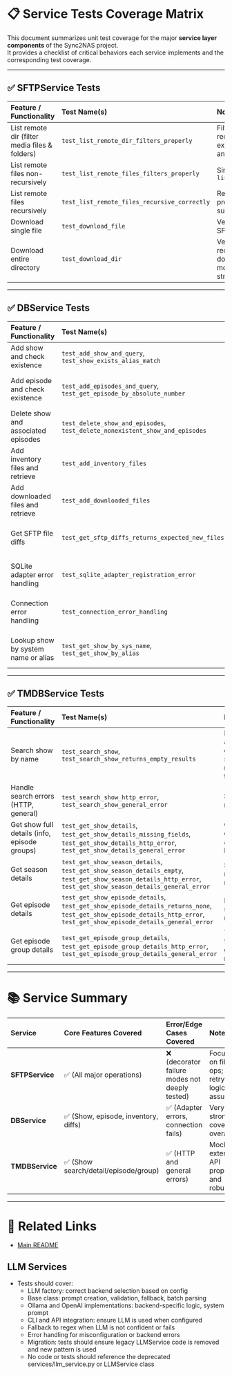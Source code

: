 # 📋 Service Tests Coverage Matrix

This document summarizes unit test coverage for the major **service layer components** of the Sync2NAS project.  
It provides a checklist of critical behaviors each service implements and the corresponding test coverage.

---

## ✅ SFTPService Tests

| Feature / Functionality                         | Test Name(s)                                 | Notes                                               |
|:-------------------------------------------------|:---------------------------------------------|:----------------------------------------------------|
| List remote dir (filter media files & folders)   | `test_list_remote_dir_filters_properly`      | Filters out recent files, excluded types and names  |
| List remote files non-recursively                | `test_list_remote_files_filters_properly`    | Similar logic as `list_remote_dir`                  |
| List remote files recursively                    | `test_list_remote_files_recursive_correctly`| Recurses properly into subdirectories              |
| Download single file                             | `test_download_file`                         | Verifies correct SFTP `get` call                    |
| Download entire directory                        | `test_download_dir`                          | Verifies recursive download with mocked structure   |

---

## ✅ DBService Tests

| Feature / Functionality                         | Test Name(s)                                         | Notes                                             |
|:-------------------------------------------------|:-----------------------------------------------------|:--------------------------------------------------|
| Add show and check existence                    | `test_add_show_and_query`, `test_show_exists_alias_match` | Includes alias matching                        |
| Add episode and check existence                 | `test_add_episodes_and_query`, `test_get_episode_by_absolute_number` | Standard episode addition and lookup        |
| Delete show and associated episodes             | `test_delete_show_and_episodes`, `test_delete_nonexistent_show_and_episodes` | Safe even if nonexistent            |
| Add inventory files and retrieve                | `test_add_inventory_files`                          | Adds file metadata and verifies retrieval        |
| Add downloaded files and retrieve               | `test_add_downloaded_files`                         | Adds file metadata and verifies retrieval        |
| Get SFTP file diffs                             | `test_get_sftp_diffs_returns_expected_new_files`    | Diffing temp vs downloaded files                 |
| SQLite adapter error handling                   | `test_sqlite_adapter_registration_error`            | Simulates adapter failures gracefully             |
| Connection error handling                       | `test_connection_error_handling`                    | Simulates DB connection failure                   |
| Lookup show by system name or alias             | `test_get_show_by_sys_name`, `test_get_show_by_alias`| Alias and system name search                      |

---

## ✅ TMDBService Tests

| Feature / Functionality                         | Test Name(s)                                         | Notes                                             |
|:-------------------------------------------------|:-----------------------------------------------------|:--------------------------------------------------|
| Search show by name                             | `test_search_show`, `test_search_show_returns_empty_results` | Normal and empty search results tested      |
| Handle search errors (HTTP, general)            | `test_search_show_http_error`, `test_search_show_general_error` | Search resilience                             |
| Get show full details (info, episode groups)    | `test_get_show_details`, `test_get_show_details_missing_fields`, `test_get_show_details_http_error`, `test_get_show_details_general_error` | Complete coverage and error handling         |
| Get season details                              | `test_get_show_season_details`, `test_get_show_season_details_empty`, `test_get_show_season_details_http_error`, `test_get_show_season_details_general_error` | Season metadata retrieval                   |
| Get episode details                             | `test_get_show_episode_details`, `test_get_show_episode_details_returns_none`, `test_get_show_episode_details_http_error`, `test_get_show_episode_details_general_error` | Episode-specific retrieval                 |
| Get episode group details                       | `test_get_episode_group_details`, `test_get_episode_group_details_http_error`, `test_get_episode_group_details_general_error` | Testing for grouping metadata                |

---

# 📚 Service Summary

| Service        | Core Features Covered | Error/Edge Cases Covered | Notes                                           |
|:---------------|:----------------------|:-------------------------|:------------------------------------------------|
| **SFTPService** | ✅ (All major operations) | ❌ (decorator failure modes not deeply tested) | Focused on file ops; retry logic assumed |
| **DBService**  | ✅ (Show, episode, inventory, diffs) | ✅ (Adapter errors, connection fails)          | Very strong coverage overall                      |
| **TMDBService** | ✅ (Show search/detail/episode/group) | ✅ (HTTP and general errors)                    | Mocks external API properly and robustly          |

---

# 🔗 Related Links
- [Main README](../README.md)

## LLM Services
- Tests should cover:
  - LLM factory: correct backend selection based on config
  - Base class: prompt creation, validation, fallback, batch parsing
  - Ollama and OpenAI implementations: backend-specific logic, system prompt
  - CLI and API integration: ensure LLM is used when configured
  - Fallback to regex when LLM is not confident or fails
  - Error handling for misconfiguration or backend errors
  - Migration: tests should ensure legacy LLMService code is removed and new pattern is used
  - No code or tests should reference the deprecated services/llm_service.py or LLMService class